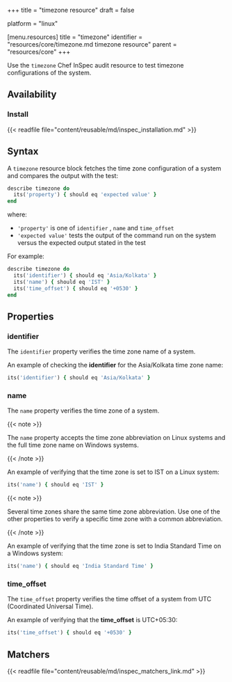 +++
title = "timezone resource"
draft = false

platform = "linux"

[menu.resources]
    title = "timezone"
    identifier = "resources/core/timezone.md timezone resource"
    parent = "resources/core"
+++

Use the `timezone` Chef InSpec audit resource to test timezone configurations of the system.

## Availability

### Install

{{< readfile file="content/reusable/md/inspec_installation.md" >}}

## Syntax

A `timezone` resource block fetches the time zone configuration of a system and compares the output with the test:

```ruby
describe timezone do
  its('property') { should eq 'expected value' }
end
```

where:

- `'property'` is one of `identifier` , `name` and `time_offset`
- `'expected value'` tests the output of the command run on the system versus the expected output stated in the test

For example:

```ruby
describe timezone do
  its('identifier') { should eq 'Asia/Kolkata' }
  its('name') { should eq 'IST' }
  its('time_offset') { should eq '+0530' }
end
```

## Properties

### identifier

The `identifier` property verifies the time zone name of a system.

An example of checking the **identifier** for the Asia/Kolkata time zone name:

```ruby
its('identifier') { should eq 'Asia/Kolkata' }
```

### name

The `name` property verifies the time zone of a system.

{{< note >}}

The `name` property accepts the time zone abbreviation on Linux systems and the full time zone name on Windows systems.

{{< /note >}}

An example of verifying that the time zone is set to IST on a Linux system:

```ruby
its('name') { should eq 'IST' }
```

{{< note >}}

Several time zones share the same time zone abbreviation. Use one of the other properties to verify a specific time zone with a common abbreviation.

{{< /note >}}

An example of verifying that the time zone is set to India Standard Time on a Windows system:

```ruby
its('name') { should eq 'India Standard Time' }
```

### time_offset

The `time_offset` property verifies the time offset of a system from UTC (Coordinated Universal Time).

An example of verifying that the **time_offset** is UTC+05:30:

```ruby
its('time_offset') { should eq '+0530' }
```

## Matchers

{{< readfile file="content/reusable/md/inspec_matchers_link.md" >}}
